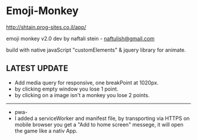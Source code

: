 # Emoji-Monkey

http://shtain.prog-sites.co.il/app/


emoji monkey v2.0 
dev by naftali stein - naftulish@gmail.com

build with native javaScript "customElements" & jquery library for animate.

## LATEST UPDATE

- Add media query for responsive, one breakPoint at 1020px.
- by clicking empty window you lose 1 point.
- by clicking on a image isn't a monkey you lose 2 points. 

---------------

- pwa-
- I added a serviceWorker and manifest file,
  by transporting via HTTPS on mobile browser you get a "Add to home screen" messege,
  it will open the game like a nativ App.
